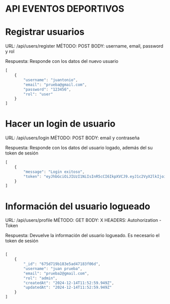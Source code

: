 # API EVENTOS DEPORTIVOS

# Registrar usuarios

URL: /api/users/register
MÉTODO: POST
BODY: username, email, password y rol

Respuesta:
Responde con los datos del nuevo usuario

```js
[
    {
        "username": "juantonio",
        "email": "prueba@gmail.com",
        "password": "123456",
        "rol": "user"
    }
]

```

# Hacer un login de usuario

URL: /api/users/login
MÉTODO: POST
BODY: email y contraseña

Respuesta:
Responde con los datos del usuario logado, además del su token de sesión

```js
[
    {
        "message": "Login exitoso",
        "token": "eyJhbGciOiJIUzI1NiIsInR5cCI6IkpXVCJ9.eyJ1c2VyX2lkIjoiNjc1ZDcxOWIxODNlNWFkNDcxODNmMDZkIiwiZW1haWwiOiJwcnVlYmEyQGdtYWlsLmNvbSIsInJvbCI6ImFkbWluIiwiaWF0IjoxNzM0MTc5ODI2fQ.zh1CqOHVLwzBnFnji4Qte8GTvuO2fmpxcmx7yt3Q_aA"
    }
]

```

# Información del usuario logueado

URL: /api/users/profile
MÉTODO: GET
BODY: X
HEADERS: Autohorization - Token

Respuesta:
Devuelve la información del usuario logueado. Es necesario el token de sesión

```js

[
    {
        "_id": "675d719b183e5ad47183f06d",
        "username": "juan prueba",
        "email": "prueba2@gmail.com",
        "rol": "admin",
        "createdAt": "2024-12-14T11:52:59.949Z",
        "updatedAt": "2024-12-14T11:52:59.949Z"
    }
]

```

